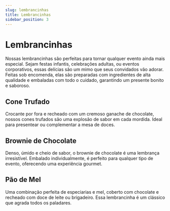 ```yaml
---
slug: lembrancinhas
title: Lembrancinhas
sidebar_position: 3
---
```


# Lembrancinhas

Nossas lembrancinhas são perfeitas para tornar qualquer evento ainda mais especial. Sejam festas infantis, celebrações adultas, ou eventos corporativos, essas delícias são um mimo que seus convidados vão adorar. Feitas sob encomenda, elas são preparadas com ingredientes de alta qualidade e embaladas com todo o cuidado, garantindo um presente bonito e saboroso.


## Cone Trufado

Crocante por fora e recheado com um cremoso ganache de chocolate, nossos cones trufados são uma explosão de sabor em cada mordida. Ideal para presentear ou complementar a mesa de doces.

## Brownie de Chocolate

Denso, úmido e cheio de sabor, o brownie de chocolate é uma lembrança irresistível. Embalado individualmente, é perfeito para qualquer tipo de evento, oferecendo uma experiência gourmet.

## Pão de Mel

Uma combinação perfeita de especiarias e mel, coberto com chocolate e recheado com doce de leite ou brigadeiro. Essa lembrancinha é um clássico que agrada todos os paladares.

